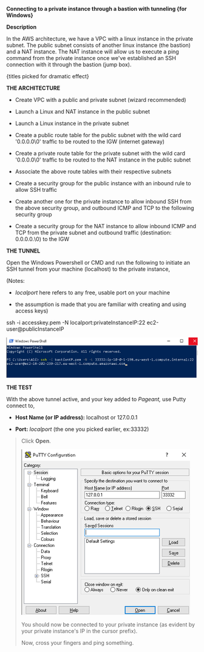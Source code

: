 **Connecting to a private instance through a bastion with tunneling {for
Windows}**

**Description**

In the AWS architecture, we have a VPC with a linux instance in the
private subnet. The public subnet consists of another linux instance
(the bastion) and a NAT instance. The NAT instance will allow us to
execute a ping command from the private instance once we've established
an SSH connection with it through the bastion (jump box).

{titles picked for dramatic effect}

**THE ARCHITECTURE**

-   Create VPC with a public and private subnet (wizard recommended)

-   Launch a Linux and NAT instance in the public subnet

-   Launch a Linux instance in the private subnet

-   Create a public route table for the public subnet with the wild card
    '0.0.0.0\\0' traffic to be routed to the IGW (internet gateway)

-   Create a private route table for the private subnet with the wild
    card '0.0.0.0\\0' traffic to be routed to the NAT instance in the
    public subnet

-   Associate the above route tables with their respective subnets

-   Create a security group for the public instance with an inbound rule
    to allow SSH traffic

-   Create another one for the private instance to allow inbound SSH
    from the above security group, and outbound ICMP and TCP to the
    following security group

-   Create a security group for the NAT instance to allow inbound ICMP
    and TCP from the private subnet and outbound traffic (destination:
    0.0.0.0.\\0) to the IGW

**THE TUNNEL**

Open the Windows Powershell or CMD and run the following to initiate an
SSH tunnel from your machine (localhost) to the private instance,

(Notes:

-   *localport* here refers to any free, usable port on your machine

-   the assumption is made that you are familiar with creating and using
    access keys)

ssh -i accesskey.pem -N localport:privateInstanceIP:22
ec2-user\@publicInstanceIP

![](image1.png)

**THE TEST**

With the above tunnel active, and your key added to *Pageant,* use Putty
connect to,

-   **Host Name (or IP address):** localhost or 127.0.0.1

-   **Port:** *localport* (the one you picked earlier, ex:33332)

> Click **Open**.
>
> ![](image2.png)
>
> You should now be connected to your private instance (as evident by
> your private instance's IP in the cursor prefix).
>
> Now, cross your fingers and ping something.
